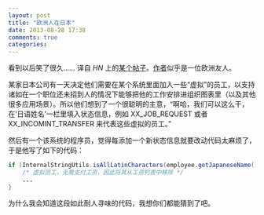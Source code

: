```yaml
---
layout: post
title: "欧洲人在日本"
date: 2013-08-28 17:38
comments: true
categories: 
---
```


看到以后笑了很久…… 译自 *HN* 上的[某个帖子](https://news.ycombinator.com/item?id=6141330)。[作者](https://twitter.com/patio11)似乎是一位欧洲友人。

某家日本公司有一天决定他们需要在某个系统里面加入一些“虚拟”的员工，以支持诸如在一个职位还未招到人的情况下能够把他的工作安排进组织图表里（以及其他很多应用场景）。所以他们想到了一个很聪明的主意，“啊哈，我们可以这么干，在‘日语姓名’一栏里填入状态信息，例如 XX_JOB_REQUEST 或者 XX_INCOMINT_TRANSFER 来代表这些虚拟的员工。”

然后有一个该系统的程序员，觉得每添加一个新状态信息就要改动代码太麻烦了，于是他写了如下的代码：

``` java
if (InternalStringUtils.isAllLatinCharacters(employee.getJapaneseName()) {
    /* 虚拟员工，无需支付工资，因此将其从工资列表中移除 */
    ...
}
```

为什么我会知道这段如此耐人寻味的代码，我想你们都能猜到了吧。
